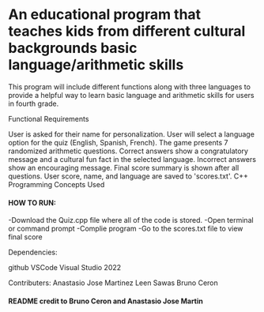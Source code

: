 # An educational program that teaches kids from different cultural backgrounds basic language/arithmetic skills

This program will include different functions along with three languages to provide a helpful way to learn basic language and arithmetic skills for users in fourth grade.

Functional Requirements

User is asked for their name for personalization.
User will select a language option for the quiz (English, Spanish, French).
The game presents 7 randomized arithmetic questions.
Correct answers show a congratulatory message and a cultural fun fact in the selected language.
Incorrect answers show an encouraging message.
Final score summary is shown after all questions.
User score, name, and language are saved to 'scores.txt'.
C++ Programming Concepts Used

#### HOW TO RUN: 
-Download the Quiz.cpp file where all of the code is stored. 
-Open terminal or command prompt
-Complie program
-Go to the scores.txt file to view final score

Dependencies:

github
VSCode
Visual Studio 2022

Contributers: 
Anastasio Jose Martinez
Leen Sawas
Bruno Ceron


#### README credit to Bruno Ceron and Anastasio Jose Martin


